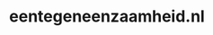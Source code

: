 ---
layout: post
title:  "eentegeneenzaamheid.nl"
internal_url:  "/data/eentegeneenzaamheid.nl.html"
categories: dutchgov
---